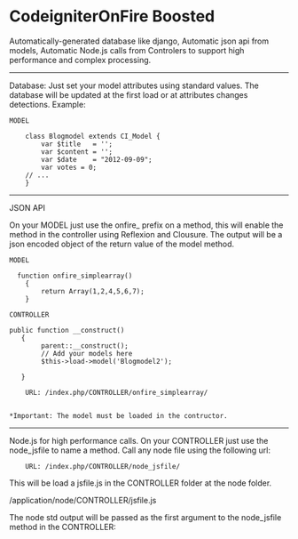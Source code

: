 CodeigniterOnFire Boosted 
=======

Automatically-generated database like django, Automatic json api from models, Automatic Node.js calls from Controlers to support high performance and complex processing.

----------
Database:
Just set your model attributes using standard values. The database will be updated at the first load or at attributes changes detections. Example:

    MODEL

        class Blogmodel extends CI_Model {
            var $title   = '';
            var $content = '';
            var $date    = "2012-09-09";
            var votes = 0;
        // ...
        }


 ----------
 JSON API

 On your MODEL just use the onfire_ prefix on a  method, this will enable the method in the controller using Reflexion and Clousure. The output will be a json encoded object of the return value of the model method.

    MODEL

      function onfire_simplearray()
        {
            return Array(1,2,4,5,6,7);
        } 

    CONTROLLER

    public function __construct()
       {
            parent::__construct();
            // Add your models here
            $this->load->model('Blogmodel2');

       }

        URL: /index.php/CONTROLLER/onfire_simplearray/


    *Important: The model must be loaded in the contructor.


----------
Node.js  for high performance calls.
On your CONTROLLER just use the node_jsfile to name a  method. Call any node file using the following url:

        URL: /index.php/CONTROLLER/node_jsfile/

This will be load a jsfile.js in the CONTROLLER folder at the node folder.

 /application/node/CONTROLLER/jsfile.js

The node std output  will be passed as the first argument to the node_jsfile method in the CONTROLLER:
       




